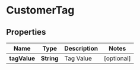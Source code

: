 

# CustomerTag


## Properties

| Name | Type | Description | Notes |
|------------ | ------------- | ------------- | -------------|
|**tagValue** | **String** | Tag Value |  [optional] |



